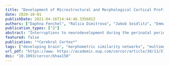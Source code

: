 ```yaml
---
title: "Development of Microstructural and Morphological Cortical Profiles in the Neonatal Brain"
date: 2020-10-01
publishDate: 2021-04-16T14:44:46.335601Z
authors: ["Daphna Fenchel", "Ralica Dimitrova", "Jakob Seidlitz", "Emma C Robinson", "Dafnis Batalle", "Jana Hutter", "Daan Christiaens", "Maximilian Pietsch", "Jakki Brandon", "Emer J Hughes", "Joanna Allsop", "Camilla O'Keeffe", "Anthony N Price", "Lucilio Cordero-Grande", "Andreas Schuh", "Antonios Makropoulos", "Jonathan Passerat-Palmbach", "Jelena Bozek", "Daniel Rueckert", "Joseph V Hajnal", "Armin Raznahan", "Grainne McAlonan", "A David Edwards", "Jonathan O'Muircheartaigh"]
publication_types: ["2"]
abstract: "Interruptions to neurodevelopment during the perinatal period may have long-lasting consequences. However, to be able to investigate deviations in the foundation of proper connectivity and functional circuits, we need a measure of how this architecture evolves in the typically developing brain. To this end, in a cohort of 241 term-born infants, we used magnetic resonance imaging to estimate cortical profiles based on morphometry and microstructure over the perinatal period (37–44 weeks postmenstrual age, PMA). Using the covariance of these profiles as a measure of inter-areal network similarity (morphometric similarity networks; MSN), we clustered these networks into distinct modules. The resulting modules were consistent and symmetric, and corresponded to known functional distinctions, including sensory–motor, limbic, and association regions, and were spatially mapped onto known cytoarchitectonic tissue classes. Posterior regions became more morphometrically similar with increasing age, while peri-cingulate and medial temporal regions became more dissimilar. Network strength was associated with age: Within-network similarity increased over age suggesting emerging network distinction. These changes in cortical network architecture over an 8-week period are consistent with, and likely underpin, the highly dynamic processes occurring during this critical period. The resulting cortical profiles might provide normative reference to investigate atypical early brain development."
featured: false
publication: "*Cerebral Cortex*"
tags: ["developing brain", "morphometric similarity networks", "multimodal MRI", "perinatal", "structural covariance"]
url_pdf: "https://www. https://academic.oup.com/cercor/article/30/11/5767/5856344"
doi: "10.1093/cercor/bhaa150"
---
```



